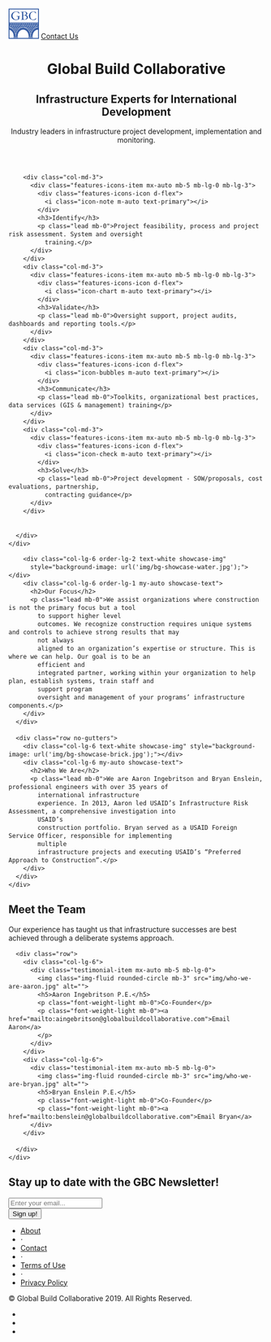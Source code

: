 ﻿<!DOCTYPE html>
<html lang="en">

<head>

  <meta charset="utf-8">
  <meta name="viewport" content="width=device-width, initial-scale=1, shrink-to-fit=no">
  <meta name="description" content="">
  <meta name="author" content="">

  <title>Global Build Collaborative</title>

  <!-- Bootstrap core CSS -->
  <link href="vendor/bootstrap/css/bootstrap.min.css" rel="stylesheet">

  <!-- Custom fonts for this template -->
  <link href="vendor/fontawesome-free/css/all.min.css" rel="stylesheet">
  <link href="vendor/simple-line-icons/css/simple-line-icons.css" rel="stylesheet" type="text/css">
  <link href="https://fonts.googleapis.com/css?family=Lato:300,400,700,300italic,400italic,700italic" rel="stylesheet"
    type="text/css">

  <!-- Custom styles for this template -->
  <link href="css/landing-page.css" rel="stylesheet">

</head>

<body>

  <!-- Navigation -->
  <nav class="navbar navbar-light bg-light static-top">
    <div class="container">
      <a class="navbar-brand" href="#"><img width="60" height="60" class="d-inline-block align-top" alt=""
          src="img/logo-blue.png"></a>
      <a class="btn btn-primary" href="mailto:benslein@globalbuildcollaborative.com">Contact Us</a>
    </div>
  </nav>

  <!-- Masthead -->
  <header class="masthead text-white text-center">
    <div class="overlay"></div>
    <div class="container">
      <div class="row">
        <div class="col-xl-9 mx-auto">
          <h1 class="mb-1 mt-2">Global Build Collaborative</h1>
          <h2 class="mb-2 mt-1">Infrastructure Experts for International Development</h2>
          <p class="lead mb-2">Industry leaders in infrastructure project development, implementation
            and monitoring.</p>
        </div>
      </div>
    </div>
  </header>

  <!-- Icons Grid -->
  <section class="features-icons bg-light text-center">
    <div class="container">
      <div class="row">

        <div class="col-md-3">
          <div class="features-icons-item mx-auto mb-5 mb-lg-0 mb-lg-3">
            <div class="features-icons-icon d-flex">
              <i class="icon-note m-auto text-primary"></i>
            </div>
            <h3>Identify</h3>
            <p class="lead mb-0">Project feasibility, process and project risk assessment. System and oversight
              training.</p>
          </div>
        </div>
        <div class="col-md-3">
          <div class="features-icons-item mx-auto mb-5 mb-lg-0 mb-lg-3">
            <div class="features-icons-icon d-flex">
              <i class="icon-chart m-auto text-primary"></i>
            </div>
            <h3>Validate</h3>
            <p class="lead mb-0">Oversight support, project audits, dashboards and reporting tools.</p>
          </div>
        </div>
        <div class="col-md-3">
          <div class="features-icons-item mx-auto mb-5 mb-lg-0 mb-lg-3">
            <div class="features-icons-icon d-flex">
              <i class="icon-bubbles m-auto text-primary"></i>
            </div>
            <h3>Communicate</h3>
            <p class="lead mb-0">Toolkits, organizational best practices, data services (GIS & management) training</p>
          </div>
        </div>
        <div class="col-md-3">
          <div class="features-icons-item mx-auto mb-5 mb-lg-0 mb-lg-3">
            <div class="features-icons-icon d-flex">
              <i class="icon-check m-auto text-primary"></i>
            </div>
            <h3>Solve</h3>
            <p class="lead mb-0">Project development - SOW/proposals, cost evaluations, partnership,
              contracting guidance</p>
          </div>
        </div>


      </div>
    </div>

  </section>

  <!-- Image Showcases -->
  <section class="showcase">
    <div class="container-fluid p-0">
      <div class="row no-gutters">

        <div class="col-lg-6 order-lg-2 text-white showcase-img"
          style="background-image: url('img/bg-showcase-water.jpg');"></div>
        <div class="col-lg-6 order-lg-1 my-auto showcase-text">
          <h2>Our Focus</h2>
          <p class="lead mb-0">We assist organizations where construction is not the primary focus but a tool
            to support higher level
            outcomes. We recognize construction requires unique systems and controls to achieve strong results that may
            not always
            aligned to an organization’s expertise or structure. This is where we can help. Our goal is to be an
            efficient and
            integrated partner, working within your organization to help plan, establish systems, train staff and
            support program
            oversight and management of your programs’ infrastructure components.</p>
        </div>
      </div>

      <div class="row no-gutters">
        <div class="col-lg-6 text-white showcase-img" style="background-image: url('img/bg-showcase-brick.jpg');"></div>
        <div class="col-lg-6 my-auto showcase-text">
          <h2>Who We Are</h2>
          <p class="lead mb-0">We are Aaron Ingebritson and Bryan Enslein, professional engineers with over 35 years of
            international infrastructure
            experience. In 2013, Aaron led USAID’s Infrastructure Risk Assessment, a comprehensive investigation into
            USAID’s
            construction portfolio. Bryan served as a USAID Foreign Service Officer, responsible for implementing
            multiple
            infrastructure projects and executing USAID’s “Preferred Approach to Construction”.</p>
        </div>
      </div>
    </div>

  </section>

  <!-- Testimonials -->
  <section class="testimonials text-center bg-light">
    <div class="container">
      <div class="row">
        <div class="col-xl-9 mx-auto mb-5">
          <h1>Meet the Team</h1>
          <p class="lead">Our experience has
            taught us that
            infrastructure successes are best achieved through a deliberate systems approach.</p>
        </div>
      </div>

      <div class="row">
        <div class="col-lg-6">
          <div class="testimonial-item mx-auto mb-5 mb-lg-0">
            <img class="img-fluid rounded-circle mb-3" src="img/who-we-are-aaron.jpg" alt="">
            <h5>Aaron Ingebritson P.E.</h5>
            <p class="font-weight-light mb-0">Co-Founder</p>
            <p class="font-weight-light mb-0"><a href="mailto:aingebritson@globalbuildcollaborative.com">Email Aaron</a>
            </p>
          </div>
        </div>
        <div class="col-lg-6">
          <div class="testimonial-item mx-auto mb-5 mb-lg-0">
            <img class="img-fluid rounded-circle mb-3" src="img/who-we-are-bryan.jpg" alt="">
            <h5>Bryan Enslein P.E.</h5>
            <p class="font-weight-light mb-0">Co-Founder</p>
            <p class="font-weight-light mb-0"><a href="mailto:benslein@globalbuildcollaborative.com">Email Bryan</a>
          </div>
        </div>

      </div>
    </div>

  </section>

  <!-- Call to Action -->
  <section class="call-to-action text-white text-center">
    <div class="overlay"></div>
    <div class="container">
      <div class="row">
        <div class="col-xl-9 mx-auto">
          <h2 class="mb-4">Stay up to date with the GBC Newsletter!</h2>
        </div>
        <div class="col-md-10 col-lg-8 col-xl-7 mx-auto">
          <form>
            <div class="form-row">
              <div class="col-12 col-md-9 mb-2 mb-md-0">
                <input type="email" class="form-control form-control-lg" placeholder="Enter your email...">
              </div>
              <div class="col-12 col-md-3">
                <button type="submit" class="btn btn-block btn-lg btn-primary">Sign up!</button>
              </div>
            </div>
          </form>
        </div>
      </div>
    </div>
  </section>

  <!-- Footer -->
  <footer class="footer bg-light">
    <div class="container">
      <div class="row">
        <div class="col-lg-6 h-100 text-center text-lg-left my-auto">
          <ul class="list-inline mb-2">
            <li class="list-inline-item">
              <a href="#">About</a>
            </li>
            <li class="list-inline-item">&sdot;</li>
            <li class="list-inline-item">
              <a href="#">Contact</a>
            </li>
            <li class="list-inline-item">&sdot;</li>
            <li class="list-inline-item">
              <a href="#">Terms of Use</a>
            </li>
            <li class="list-inline-item">&sdot;</li>
            <li class="list-inline-item">
              <a href="#">Privacy Policy</a>
            </li>
          </ul>
          <p class="text-muted small mb-4 mb-lg-0">&copy; Global Build Collaborative 2019. All Rights Reserved.</p>
        </div>
        <div class="col-lg-6 h-100 text-center text-lg-right my-auto">
          <ul class="list-inline mb-0">
            <li class="list-inline-item mr-3">
              <a href="#">
                <i class="fab fa-facebook fa-2x fa-fw"></i>
              </a>
            </li>
            <li class="list-inline-item mr-3">
              <a href="#">
                <i class="fab fa-twitter-square fa-2x fa-fw"></i>
              </a>
            </li>
            <li class="list-inline-item">
              <a href="#">
                <i class="fab fa-instagram fa-2x fa-fw"></i>
              </a>
            </li>
          </ul>
        </div>
      </div>
    </div>
  </footer>

  <!-- Bootstrap core JavaScript -->
  <script src="vendor/jquery/jquery.min.js"></script>
  <script src="vendor/bootstrap/js/bootstrap.bundle.min.js"></script>

</body>

</html>
